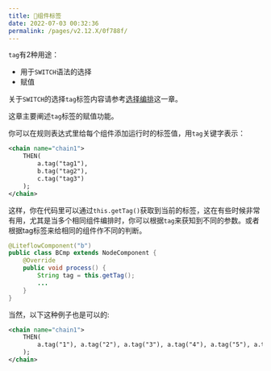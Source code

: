 ```yaml
---
title: 🍍组件标签
date: 2022-07-03 00:32:36
permalink: /pages/v2.12.X/0f788f/
---
```


`tag`有2种用途：

* 用于`SWITCH`语法的选择
* 赋值

关于`SWITCH`的选择`tag`标签内容请参考[选择编排](/pages/v2.12.X/d90483/)这一章。

这章主要阐述`tag`标签的赋值功能。

你可以在规则表达式里给每个组件添加运行时的标签值，用`tag`关键字表示：

```xml
<chain name="chain1">
    THEN(
        a.tag("tag1"),
        b.tag("tag2"),
        c.tag("tag3")
    );
</chain>
```

这样，你在代码里可以通过`this.getTag()`获取到当前的标签，这在有些时候非常有用，尤其是当多个相同组件编排时，你可以根据`tag`来获知到不同的参数。或者根据tag标签来给相同的组件作不同的判断。

```java
@LiteflowComponent("b")
public class BCmp extends NodeComponent {
    @Override
    public void process() {
        String tag = this.getTag();
        ...
    }
}
```

当然，以下这种例子也是可以的:

```xml
<chain name="chain1">
    THEN(
        a.tag("1"), a.tag("2"), a.tag("3"), a.tag("4"), a.tag("5"), a.tag("6")
    );
</chain>
```